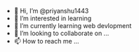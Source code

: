 - 👋 Hi, I’m @priyanshu1443
- 👀 I’m interested in learning
- 🌱 I’m currently learning web devlopment
- 💞️ I’m looking to collaborate on ...
- 📫 How to reach me ...

<!---
priyanshu1443/priyanshu1443 is a ✨ special ✨ repository because its `README.md` (this file) appears on your GitHub profile.
You can click the Preview link to take a look at your changes.
--->
